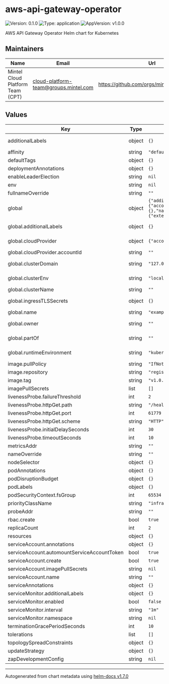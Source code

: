 # aws-api-gateway-operator

![Version: 0.1.0](https://img.shields.io/badge/Version-0.1.0-informational?style=flat-square) ![Type: application](https://img.shields.io/badge/Type-application-informational?style=flat-square) ![AppVersion: v1.0.0](https://img.shields.io/badge/AppVersion-v1.0.0-informational?style=flat-square)

AWS API Gateway Operator Helm chart for Kubernetes

## Maintainers

| Name | Email | Url |
| ---- | ------ | --- |
| Mintel Cloud Platform Team (CPT) | cloud-platform-team@groups.mintel.com | https://github.com/orgs/mintel/teams/satoshi |

## Values

| Key | Type | Default | Description |
|-----|------|---------|-------------|
| additionalLabels | object | `{}` | Labels to add to each object of the chart. |
| affinity | string | `"default"` |  |
| defaultTags | object | `{}` |  |
| deploymentAnnotations | object | `{}` |  |
| enableLeaderElection | string | `nil` |  |
| env | string | `nil` |  |
| fullnameOverride | string | `""` |  |
| global | object | `{"additionalLabels":{},"cloudProvider":{"accountId":""},"clusterDomain":"127.0.0.1.nip.io","clusterEnv":"local","clusterName":"","ingressTLSSecrets":{},"name":"example-app","owner":"","partOf":"","runtimeEnvironment":"kubernetes","terraform":{"externalSecrets":false,"irsa":false}}` | Global variables for us in all charts and sub charts |
| global.additionalLabels | object | `{}` | Additional labels to apply to all resources |
| global.cloudProvider | object | `{"accountId":""}` | Global variables relating to cloud provider |
| global.cloudProvider.accountId | string | `""` | AWS ACcount Id |
| global.clusterDomain | string | `"127.0.0.1.nip.io"` | Kubernetes cluster domain |
| global.clusterEnv | string | `"local"` | Environment (local, dev, qa, prod) |
| global.clusterName | string | `""` | Kubernetes cluster name |
| global.ingressTLSSecrets | object | `{}` | Global dictionary of TLS secrets |
| global.name | string | `"example-app"` | Name of the application |
| global.owner | string | `""` | Team which "owns" the application |
| global.partOf | string | `""` | Top level application each deployment is a part of |
| global.runtimeEnvironment | string | `"kubernetes"` | Global variable definint RUNTIME_ENVIRONMENT |
| image.pullPolicy | string | `"IfNotPresent"` |  |
| image.repository | string | `"registry.gitlab.com/mintel/satoshi/tools/aws-api-gateway-operator"` |  |
| image.tag | string | `"v1.0.0"` |  |
| imagePullSecrets | list | `[]` |  |
| livenessProbe.failureThreshold | int | `2` |  |
| livenessProbe.httpGet.path | string | `"/healthz"` |  |
| livenessProbe.httpGet.port | int | `61779` |  |
| livenessProbe.httpGet.scheme | string | `"HTTP"` |  |
| livenessProbe.initialDelaySeconds | int | `30` |  |
| livenessProbe.timeoutSeconds | int | `10` |  |
| metricsAddr | string | `""` |  |
| nameOverride | string | `""` |  |
| nodeSelector | object | `{}` |  |
| podAnnotations | object | `{}` |  |
| podDisruptionBudget | object | `{}` |  |
| podLabels | object | `{}` |  |
| podSecurityContext.fsGroup | int | `65534` |  |
| priorityClassName | string | `"infra"` |  |
| probeAddr | string | `""` |  |
| rbac.create | bool | `true` |  |
| replicaCount | int | `2` |  |
| resources | object | `{}` |  |
| serviceAccount.annotations | object | `{}` |  |
| serviceAccount.automountServiceAccountToken | bool | `true` |  |
| serviceAccount.create | bool | `true` |  |
| serviceAccount.imagePullSecrets | string | `nil` |  |
| serviceAccount.name | string | `""` |  |
| serviceAnnotations | object | `{}` |  |
| serviceMonitor.additionalLabels | object | `{}` |  |
| serviceMonitor.enabled | bool | `false` |  |
| serviceMonitor.interval | string | `"1m"` |  |
| serviceMonitor.namespace | string | `nil` |  |
| terminationGracePeriodSeconds | int | `10` |  |
| tolerations | list | `[]` |  |
| topologySpreadConstraints | object | `{}` |  |
| updateStrategy | object | `{}` |  |
| zapDevelopmentConfig | string | `nil` |  |

----------------------------------------------
Autogenerated from chart metadata using [helm-docs v1.7.0](https://github.com/norwoodj/helm-docs/releases/v1.7.0)
